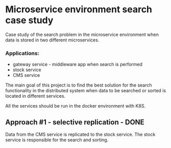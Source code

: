 # Microservice environment search case study

Case study of the search problem in the microservice environment when data is stored in two different microservices.

### Applications:

- gateway service - middleware app when search is performed
- stock service 
- CMS service

The main goal of this project is to find the best solution for the search functionality in the distributed system when
data to be searched or sorted is located in different services.

All the services should be run in the docker environment with K8S.


## Approach #1 - selective replication - DONE
Data from the CMS service is replicated to the stock service. The stock service is responsible for the search and sorting.



